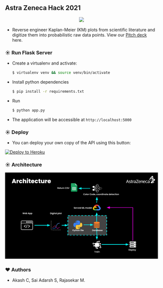 ## Astra Zeneca Hack 2021

<p align="center">
  <img src="https://theapprenticeacademy.co.uk/wp-content/uploads/2016/07/astrazenica.gif">
</p>

* Reverse engineer Kaplan-Meier (KM) plots from
scientific literature and digitize them into probabilistic raw data points.	View our [Pitch deck](https://github.com/Sai-Adarsh/astra-hacks/blob/master/docs/deck/pitchdeck.pdf) here.


### ☀️ Run Flask Server

* Create a virtualenv and activate:
  ```bash
  $ virtualenv venv && source venv/bin/activate
  ```
* Install python dependencies
  ```bash
  $ pip install -r requirements.txt
  ```
* Run
  ```bash
  $ python app.py
  ```
* The application will be accessible at `http://localhost:5000`

### ☀️ Deploy

* You can deploy your own copy of the API using this button:

[![Deploy to Heroku](https://www.herokucdn.com/deploy/button.png)](https://heroku.com/deploy)

### ☀️ Architecture

<p align="center">
  <img src="docs/img/arch.png">
</p>

### ❤️ Authors

* Akash C, Sai Adarsh S, Rajasekar M.
